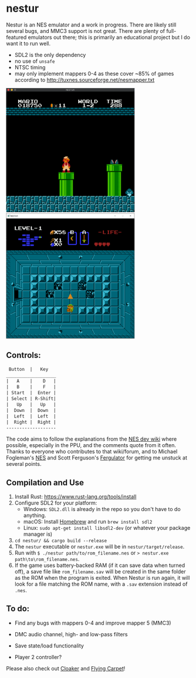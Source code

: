 # nestur

Nestur is an NES emulator and a work in progress. There are likely still several bugs, and MMC3 support is not great. There are plenty of full-featured emulators out there; this is primarily an educational project but I do want it to run well.
- SDL2 is the only dependency
- no use of `unsafe`
- NTSC timing
- may only implement mappers 0-4 as these cover ~85% of games according to http://tuxnes.sourceforge.net/nesmapper.txt

<img src="pics/smb.png" width=350>  <img src="pics/zelda_dungeon.png" width=350>

## Controls:
```
 Button  |   Key
___________________
|   A    |    D   |
|   B    |    F   |
| Start  |  Enter |
| Select | R-Shift|
|   Up   |   Up   |
|  Down  |  Down  |
|  Left  |  Left  |
|  Right |  Right |
-------------------
```
The code aims to follow the explanations from the [NES dev wiki](https://wiki.nesdev.com/w/index.php/NES_reference_guide) where possible, especially in the PPU, and the comments quote from it often. Thanks to everyone who contributes to that wiki/forum, and to Michael Fogleman's [NES](https://github.com/fogleman/nes) and Scott Ferguson's [Fergulator](https://github.com/scottferg/Fergulator) for getting me unstuck at several points.

## Compilation and Use

1. Install Rust: https://www.rust-lang.org/tools/install
2. Configure SDL2 for your platform:
    - Windows: `SDL2.dll` is already in the repo so you don't have to do anything.
    - macOS: Install [Homebrew](https://brew.sh/) and run `brew install sdl2`
    - Linux: `sudo apt-get install libsdl2-dev` (or whatever your package manager is)
3. `cd nestur/ && cargo build --release`
4. The `nestur` executable or `nestur.exe` will be in `nestur/target/release`.
5. Run with `$ ./nestur path/to/rom_filename.nes` or `> nestur.exe path\to\rom_filename.nes`.
6. If the game uses battery-backed RAM (if it can save data when turned off), a save file like `rom_filename.sav` will be created in the same folder as the ROM when the program is exited. When Nestur is run again, it will look for a file matching the ROM name, with a `.sav` extension instead of `.nes`.

## To do:

- Find any bugs with mappers 0-4 and improve mapper 5 (MMC3)

- DMC audio channel, high- and low-pass filters

- Save state/load functionality

- Player 2 controller?


Please also check out [Cloaker](https://github.com/spieglt/cloaker) and [Flying Carpet](https://github.com/spieglt/flyingcarpet)!
